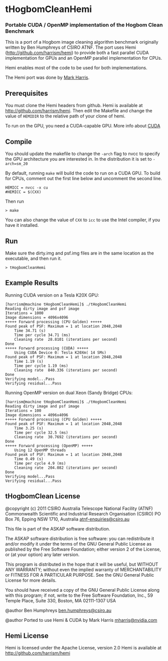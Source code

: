 tHogbomCleanHemi
================

### Portable CUDA / OpenMP implementation of the Hogbom Clean Benchmark

This is a port of a Hogbom image cleaning algorithm benchmark originally written by Ben Humphreys of CSIRO ATNF. The port uses Hemi (http://github.com/harrism/hemi) to provide both a fast parallel CUDA implementation for GPUs and an OpenMP parallel implementation for CPUs.

Hemi enables most of the code to be used for both implementations.

The Hemi port was done by [Mark Harris](http://github.com/harrism).

Prerequisites
-------------

You must clone the Hemi headers from github. Hemi is available at http://github.com/harrism/hemi. Then edit the Makefile and change the value of `HEMIDIR` to the relative path of your clone of hemi.

To run on the GPU, you need a CUDA-capable GPU. More info about [CUDA](http://developer.nvidia.com/cuda-toolkit)

Compile
-----------

You should update the makefile to change the `-arch` flag to nvcc to specify the GPU architecture you are interested in. In the distribution it is set to `-arch=sm_20`

By default, running `make` will build the code to run on a CUDA GPU. To build for CPUs, comment out the first line below and uncomment the second line.

    HEMICC = nvcc -x cu
    #HEMICC = $(CXX)

Then run

    > make

You can also change the value of `CXX` to `icc` to use the Intel compiler, if you have it installed.

Run
---

Make sure the dirty.img and psf.img files are in the same location as the executable, and then run it.
    
    > tHogbomCleanHemi

Example Results
---------------

Running CUDA version on a Tesla K20X GPU:

    [harrism@machine tHogbomCleanHemi]$ ./tHogbomCleanHemi
    Reading dirty image and psf image
    Iterations = 1000
    Image dimensions = 4096x4096
    +++++ Forward processing (CPU Golden) +++++
    Found peak of PSF: Maximum = 1 at location 2048,2048
        Time 34.71 (s)
        Time per cycle 34.71 (ms)
        Cleaning rate  28.8101 (iterations per second)
    Done
    +++++ Forward processing (CUDA) +++++
        Using CUDA Device 0: Tesla K20Xm( 14 SMs)
    Found peak of PSF: Maximum = 1 at location 2048,2048
        Time 1.19 (s)
        Time per cycle 1.19 (ms)
        Cleaning rate  840.336 (iterations per second)
    Done
    Verifying model...Pass
    Verifying residual...Pass

Running OpenMP version on dual Xeon (Sandy Bridge) CPUs:

    [harrism@machine tHogbomCleanHemi]$ ./tHogbomCleanHemi
    Reading dirty image and psf image
    Iterations = 100
    Image dimensions = 4096x4096
    +++++ Forward processing (CPU Golden) +++++
    Found peak of PSF: Maximum = 1 at location 2048,2048
        Time 3.25 (s)
        Time per cycle 32.5 (ms)
        Cleaning rate  30.7692 (iterations per second)
    Done
    +++++ Forward processing (OpenMP) +++++
        Using 12 OpenMP threads
    Found peak of PSF: Maximum = 1 at location 2048,2048
	    Time 0.49 (s)
	    Time per cycle 4.9 (ms)
	    Cleaning rate  204.082 (iterations per second)
	Done
	Verifying model...Pass
	Verifying residual...Pass


tHogbomClean License
--------------------

@copyright (c) 2011 CSIRO
Australia Telescope National Facility (ATNF)
Commonwealth Scientific and Industrial Research Organisation (CSIRO)
PO Box 76, Epping NSW 1710, Australia
atnf-enquiries@csiro.au

This file is part of the ASKAP software distribution.

The ASKAP software distribution is free software: you can redistribute it
and/or modify it under the terms of the GNU General Public License as
published by the Free Software Foundation; either version 2 of the License,
or (at your option) any later version.

This program is distributed in the hope that it will be useful,
but WITHOUT ANY WARRANTY; without even the implied warranty of
MERCHANTABILITY or FITNESS FOR A PARTICULAR PURPOSE.  See the
GNU General Public License for more details.

You should have received a copy of the GNU General Public License
along with this program; if not, write to the Free Software
Foundation, Inc., 59 Temple Place, Suite 330, Boston, MA  02111-1307 USA

@author Ben Humphreys <ben.humphreys@csiro.au>

@author Ported to use Hemi & CUDA by Mark Harris <mharris@nvidia.com>

Hemi License
------------
Hemi is licensed under the Apache License, version 2.0
Hemi is available at http://github.com/harrism/hemi
